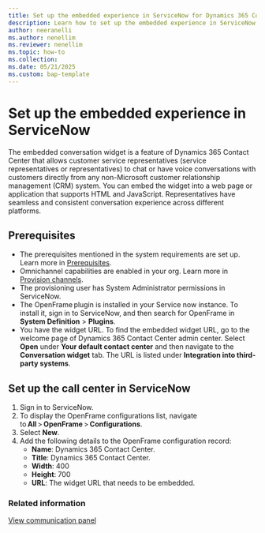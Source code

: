 ```yaml
---
title: Set up the embedded experience in ServiceNow for Dynamics 365 Contact Center 
description: Learn how to set up the embedded experience in ServiceNow for Dynamics 365 Contact Center.
author: neeranelli
ms.author: nenellim
ms.reviewer: nenellim
ms.topic: how-to
ms.collection:
ms.date: 05/21/2025
ms.custom: bap-template
---
```


# Set up the embedded experience in ServiceNow

The embedded conversation widget is a feature of Dynamics 365 Contact Center that allows customer service representatives (service representatives or representatives) to chat or have voice conversations with customers directly from any non-Microsoft customer relationship management (CRM) system. You can embed the widget into a web page or application that supports HTML and JavaScript. Representatives have seamless and consistent conversation experience across different platforms.

## Prerequisites

- The prerequisites mentioned in the system requirements are set up. Learn more in [Prerequisites](../implement/system-requirements-contact-center.md#prerequisites).
- Omnichannel capabilities are enabled in your org. Learn more in [Provision channels](../implement/provision-channels.md).
- The provisioning user has System Administrator permissions in ServiceNow.
- The OpenFrame plugin is installed in your Service now instance. To install it, sign in to ServiceNow, and then search for OpenFrame in **System Definition** > **Plugins**.
- You have the widget URL. To find the embedded widget URL, go to the welcome page of Dynamics 365 Contact Center admin center. Select **Open** under **Your default contact center** and then navigate to the **Conversation widget** tab. The URL is listed under **Integration into third-party systems**.

## Set up the call center in ServiceNow

1. Sign in to ServiceNow.
1. To display the OpenFrame configurations list, navigate to **All** > **OpenFrame** > **Configurations**. 
1. Select **New**.
1. Add the following details to the OpenFrame configuration record:
   - **Name**: Dynamics 365 Contact Center.
   - **Title**: Dynamics 365 Contact Center. 
   - **Width**: 400 
   - **Height**: 700 
   - **URL**: The widget URL that needs to be embedded.

### Related information

[View communication panel](/dynamics365/customer-service/use/oc-conversation-control?context=/dynamics365/contact-center/context/use-context)  
